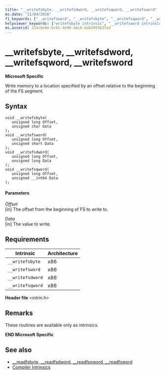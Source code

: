 ```yaml
---
title: "__writefsbyte, __writefsdword, __writefsqword, __writefsword"
ms.date: "11/04/2016"
f1_keywords: ["__writefsword", "__writefsbyte", "__writefsqword", "__writefsdword"]
helpviewer_keywords: ["writefsbyte intrinsic", "__writefsword intrinsic", "writefsqword intrinsic", "writefsdword intrinsic", "__writefsdword intrinsic", "__writefsqword intrinsic", "__writefsbyte intrinsic", "writefsword intrinsic"]
ms.assetid: 23ac6e8e-bc91-4e90-a4c6-da02993637ad
---
```

# __writefsbyte, __writefsdword, __writefsqword, __writefsword

**Microsoft Specific**

Write memory to a location specified by an offset relative to the beginning of the FS segment.

## Syntax

```
void __writefsbyte(
   unsigned long Offset,
   unsigned char Data
);
void __writefsword(
   unsigned long Offset,
   unsigned short Data
);
void __writefsdword(
   unsigned long Offset,
   unsigned long Data
);
void __writefsqword(
   unsigned long Offset,
   unsigned __int64 Data
);
```

#### Parameters

*Offset*<br/>
[in] The offset from the beginning of FS to write to.

*Data*<br/>
[in] The value to write.

## Requirements

|Intrinsic|Architecture|
|---------------|------------------|
|`__writefsbyte`|x86|
|`__writefsword`|x86|
|`__writefsdword`|x86|
|`__writefsqword`|x86|

**Header file** \<intrin.h>

## Remarks

These routines are available only as intrinsics.

**END Microsoft Specific**

## See also

- [__readfsbyte, \__readfsdword, \__readfsqword, \__readfsword](../intrinsics/readfsbyte-readfsdword-readfsqword-readfsword.md)
- [Compiler Intrinsics](../intrinsics/compiler-intrinsics.md)

